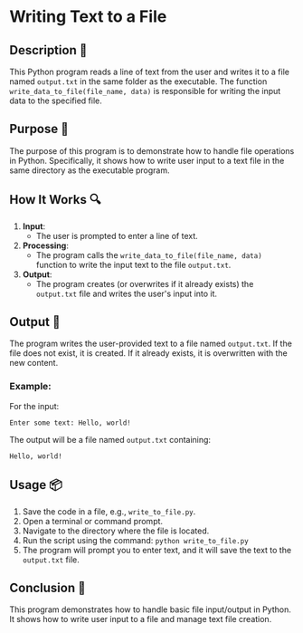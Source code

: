 # Writing Text to a File

## Description 📝

This Python program reads a line of text from the user and writes it to a file named `output.txt` in the same folder as the executable. The function `write_data_to_file(file_name, data)` is responsible for writing the input data to the specified file.

## Purpose 🎯

The purpose of this program is to demonstrate how to handle file operations in Python. Specifically, it shows how to write user input to a text file in the same directory as the executable program.

## How It Works 🔍

1. **Input**:
    - The user is prompted to enter a line of text.
2. **Processing**:
    - The program calls the `write_data_to_file(file_name, data)` function to write the input text to the file `output.txt`.
3. **Output**:
    - The program creates (or overwrites if it already exists) the `output.txt` file and writes the user's input into it.

## Output 📜

The program writes the user-provided text to a file named `output.txt`. If the file does not exist, it is created. If it already exists, it is overwritten with the new content.

### Example:

For the input:

```
Enter some text: Hello, world!
```

The output will be a file named `output.txt` containing:

```
Hello, world!
```

## Usage 📦

1. Save the code in a file, e.g., `write_to_file.py`.
2. Open a terminal or command prompt.
3. Navigate to the directory where the file is located.
4. Run the script using the command:
   `python write_to_file.py`
5. The program will prompt you to enter text, and it will save the text to the `output.txt` file.

## Conclusion 🚀

This program demonstrates how to handle basic file input/output in Python. It shows how to write user input to a file and manage text file creation.
